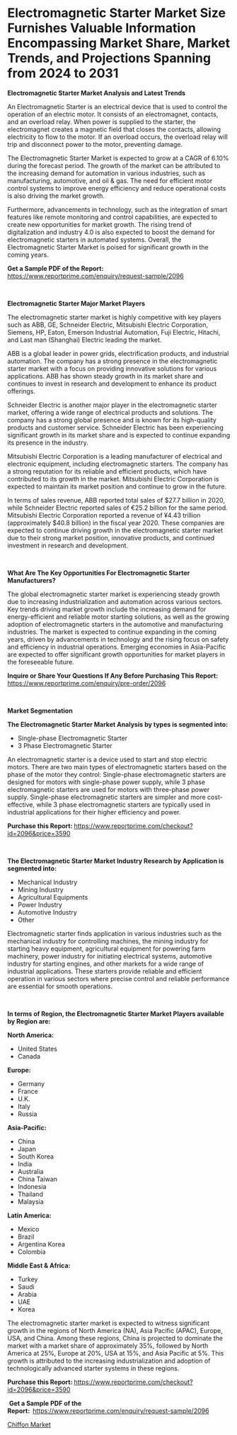 <p><h1>Electromagnetic Starter Market Size Furnishes Valuable Information Encompassing Market Share, Market Trends, and Projections Spanning from 2024 to 2031</h1></p><p><strong>Electromagnetic Starter Market Analysis and Latest Trends</strong></p>
<p><p>An Electromagnetic Starter is an electrical device that is used to control the operation of an electric motor. It consists of an electromagnet, contacts, and an overload relay. When power is supplied to the starter, the electromagnet creates a magnetic field that closes the contacts, allowing electricity to flow to the motor. If an overload occurs, the overload relay will trip and disconnect power to the motor, preventing damage.</p><p>The Electromagnetic Starter Market is expected to grow at a CAGR of 6.10% during the forecast period. The growth of the market can be attributed to the increasing demand for automation in various industries, such as manufacturing, automotive, and oil & gas. The need for efficient motor control systems to improve energy efficiency and reduce operational costs is also driving the market growth.</p><p>Furthermore, advancements in technology, such as the integration of smart features like remote monitoring and control capabilities, are expected to create new opportunities for market growth. The rising trend of digitalization and industry 4.0 is also expected to boost the demand for electromagnetic starters in automated systems. Overall, the Electromagnetic Starter Market is poised for significant growth in the coming years.</p></p>
<p><strong>Get a Sample PDF of the Report:&nbsp;</strong> <a href="https://www.reportprime.com/enquiry/request-sample/2096">https://www.reportprime.com/enquiry/request-sample/2096</a></p>
<p>&nbsp;</p>
<p><strong>Electromagnetic Starter Major Market Players</strong></p>
<p><p>The electromagnetic starter market is highly competitive with key players such as ABB, GE, Schneider Electric, Mitsubishi Electric Corporation, Siemens, HP, Eaton, Emerson Industrial Automation, Fuji Electric, Hitachi, and Last man (Shanghai) Electric leading the market. </p><p>ABB is a global leader in power grids, electrification products, and industrial automation. The company has a strong presence in the electromagnetic starter market with a focus on providing innovative solutions for various applications. ABB has shown steady growth in its market share and continues to invest in research and development to enhance its product offerings.</p><p>Schneider Electric is another major player in the electromagnetic starter market, offering a wide range of electrical products and solutions. The company has a strong global presence and is known for its high-quality products and customer service. Schneider Electric has been experiencing significant growth in its market share and is expected to continue expanding its presence in the industry.</p><p>Mitsubishi Electric Corporation is a leading manufacturer of electrical and electronic equipment, including electromagnetic starters. The company has a strong reputation for its reliable and efficient products, which have contributed to its growth in the market. Mitsubishi Electric Corporation is expected to maintain its market position and continue to grow in the future.</p><p>In terms of sales revenue, ABB reported total sales of $27.7 billion in 2020, while Schneider Electric reported sales of €25.2 billion for the same period. Mitsubishi Electric Corporation reported a revenue of ¥4.43 trillion (approximately $40.8 billion) in the fiscal year 2020. These companies are expected to continue driving growth in the electromagnetic starter market due to their strong market position, innovative products, and continued investment in research and development.</p></p>
<p>&nbsp;</p>
<p><strong>What Are The Key Opportunities For Electromagnetic Starter Manufacturers?</strong></p>
<p><p>The global electromagnetic starter market is experiencing steady growth due to increasing industrialization and automation across various sectors. Key trends driving market growth include the increasing demand for energy-efficient and reliable motor starting solutions, as well as the growing adoption of electromagnetic starters in the automotive and manufacturing industries. The market is expected to continue expanding in the coming years, driven by advancements in technology and the rising focus on safety and efficiency in industrial operations. Emerging economies in Asia-Pacific are expected to offer significant growth opportunities for market players in the foreseeable future.</p></p>
<p><strong>Inquire or Share Your Questions If Any Before Purchasing This Report:</strong> <a href="https://www.reportprime.com/enquiry/pre-order/2096">https://www.reportprime.com/enquiry/pre-order/2096</a></p>
<p>&nbsp;</p>
<p><strong>Market Segmentation</strong></p>
<p><strong>The Electromagnetic Starter Market Analysis by types is segmented into:</strong></p>
<p><ul><li>Single-phase Electromagnetic Starter</li><li>3 Phase Electromagnetic Starter</li></ul></p>
<p><p>An electromagnetic starter is a device used to start and stop electric motors. There are two main types of electromagnetic starters based on the phase of the motor they control: Single-phase electromagnetic starters are designed for motors with single-phase power supply, while 3 phase electromagnetic starters are used for motors with three-phase power supply. Single-phase electromagnetic starters are simpler and more cost-effective, while 3 phase electromagnetic starters are typically used in industrial applications for their higher efficiency and power.</p></p>
<p><strong>Purchase this Report:&nbsp;</strong><a href="https://www.reportprime.com/checkout?id=2096&price=3590">https://www.reportprime.com/checkout?id=2096&price=3590</a></p>
<p>&nbsp;</p>
<p><strong>The Electromagnetic Starter Market Industry Research by Application is segmented into:</strong></p>
<p><ul><li>Mechanical Industry</li><li>Mining Industry</li><li>Agricultural Equipments</li><li>Power Industry</li><li>Automotive Industry</li><li>Other</li></ul></p>
<p><p>Electromagnetic starter finds application in various industries such as the mechanical industry for controlling machines, the mining industry for starting heavy equipment, agricultural equipment for powering farm machinery, power industry for initiating electrical systems, automotive industry for starting engines, and other markets for a wide range of industrial applications. These starters provide reliable and efficient operation in various sectors where precise control and reliable performance are essential for smooth operations.</p></p>
<p>&nbsp;</p>
<p><strong>In terms of Region, the Electromagnetic Starter Market Players available by Region are:</strong></p>
<p>
    <p> <strong> North America: </strong>
        <ul>
            <li>United States</li>
            <li>Canada</li>
        </ul>
        </p> 
    <p> <strong> Europe: </strong>
        <ul>
            <li>Germany</li>
            <li>France</li>
            <li>U.K.</li>
            <li>Italy</li>
            <li>Russia</li>
        </ul>
        </p> 
    <p> <strong> Asia-Pacific: </strong>
        <ul>
            <li>China</li>
            <li>Japan</li>
            <li>South Korea</li>
            <li>India</li>
            <li>Australia</li>
            <li>China Taiwan</li>
            <li>Indonesia</li>
            <li>Thailand</li>
            <li>Malaysia</li>
        </ul>
        </p> 
    <p> <strong> Latin America: </strong>
        <ul>
            <li>Mexico</li>
            <li>Brazil</li>
            <li>Argentina Korea</li>
            <li>Colombia</li>
        </ul>
        </p> 
    <p> <strong> Middle East & Africa: </strong>
        <ul>
            <li>Turkey</li>
            <li>Saudi</li>
            <li>Arabia</li>
            <li>UAE</li>
            <li>Korea</li>
        </ul>
    </p>
    </p>
<p><p>The electromagnetic starter market is expected to witness significant growth in the regions of North America (NA), Asia Pacific (APAC), Europe, USA, and China. Among these regions, China is projected to dominate the market with a market share of approximately 35%, followed by North America at 25%, Europe at 20%, USA at 15%, and Asia Pacific at 5%. This growth is attributed to the increasing industrialization and adoption of technologically advanced starter systems in these regions.</p></p>
<p><strong>Purchase this Report: </strong><a href="https://www.reportprime.com/checkout?id=2096&price=3590">https://www.reportprime.com/checkout?id=2096&price=3590</a></p>
<p>&nbsp;<strong>Get a Sample PDF of the Report:&nbsp;&nbsp;</strong><a href="https://www.reportprime.com/enquiry/request-sample/2096">https://www.reportprime.com/enquiry/request-sample/2096</a></p>
<p><strong></strong></p>
<p><p><a href="https://cute-banjo-8ca.notion.site/Chiffon-Market-Provides-a-Comprehensive-Analysis-Including-a-Macro-Overview-of-the-Market-as-well-as-9938e447ee384bdfa83ae94ae327080b">Chiffon Market</a></p></p>